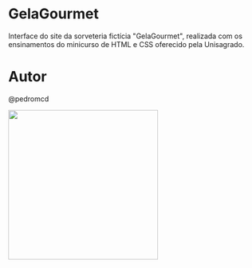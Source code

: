 # GelaGourmet
Interface do site da sorveteria fictícia "GelaGourmet", realizada com os ensinamentos do minicurso de HTML e CSS oferecido pela Unisagrado.

# Autor

@pedromcd

<div align="left">
<img src="https://github.com/pedromcd/GelaGourmet/assets/134101420/6cdcb27b-4e28-41a5-9279-f4cd9747f116" width="300px"/>
</div>

